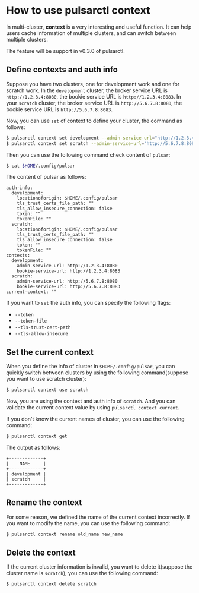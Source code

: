 <!--

    Licensed to the Apache Software Foundation (ASF) under one
    or more contributor license agreements.  See the NOTICE file
    distributed with this work for additional information
    regarding copyright ownership.  The ASF licenses this file
    to you under the Apache License, Version 2.0 (the
    "License"); you may not use this file except in compliance
    with the License.  You may obtain a copy of the License at

      http://www.apache.org/licenses/LICENSE-2.0

    Unless required by applicable law or agreed to in writing,
    software distributed under the License is distributed on an
    "AS IS" BASIS, WITHOUT WARRANTIES OR CONDITIONS OF ANY
    KIND, either express or implied.  See the License for the
    specific language governing permissions and limitations
    under the License.

-->

# How to use pulsarctl context

In multi-cluster, **context** is a very interesting and useful function. It can help users cache information of multiple clusters, and can switch between multiple clusters.

The feature will be support in v0.3.0 of pulsarctl.

## Define contexts and auth info

Suppose you have two clusters, one for development work and one for scratch work. In the `development` cluster, the broker service URL is `http://1.2.3.4:8080`, the bookie service URL is `http://1.2.3.4:8083`. In your `scratch` cluster, the broker service URL is `http://5.6.7.8:8080`, the bookie service URL is `http://5.6.7.8:8083`.

Now, you can use `set` of context to define your cluster, the command as follows:

```bash
$ pulsarctl context set development --admin-service-url="http://1.2.3.4:8080" --bookie-service-url="http://1.2.3.4:8083"
$ pulsarctl context set scratch --admin-service-url="http://5.6.7.8:8080" --bookie-service-url="http://5.6.7.8:8083"
```

Then you can use the following command check content of `pulsar`:

```bash
$ cat $HOME/.config/pulsar
```

The content of pulsar as follows:

```text
auth-info:
  development:
    locationoforigin: $HOME/.config/pulsar
    tls_trust_certs_file_path: ""
    tls_allow_insecure_connection: false
    token: ""
    tokenFile: ""
  scratch:
    locationoforigin: $HOME/.config/pulsar
    tls_trust_certs_file_path: ""
    tls_allow_insecure_connection: false
    token: ""
    tokenFile: ""
contexts:
  development:
    admin-service-url: http://1.2.3.4:8080
    bookie-service-url: http://1.2.3.4:8083
  scratch:
    admin-service-url: http://5.6.7.8:8080
    bookie-service-url: http://5.6.7.8:8083
current-context: ""
```

If you want to `set` the auth info, you can specify the following flags:

- `--token`
- `--token-file`
- `--tls-trust-cert-path`
- `--tls-allow-insecure`

## Set the current context

When you define the info of cluster in `$HOME/.config/pulsar`, you can quickly switch between clusters by using the following command(suppose you want to use scratch cluster):

```bash
$ pulsarctl context use scratch
```

Now, you are using the context and auth info of `scratch`. And you can validate the current context value by using `pulsarctl context current`.

If you don't know the current names of cluster, you can use the following command:

```bash
$ pulsarctl context get
```

The output as follows:

```text
+-------------+
|    NAME     |
+-------------+
| development |
| scratch     |
+-------------+
```

## Rename the context

For some reason, we defined the name of the current context incorrectly. If you want to modify the name, you can use the following command:

```bash
$ pulsarctl context rename old_name new_name
```

## Delete the context

If the current cluster information is invalid, you want to delete it(suppose the cluster name is `scratch`), you can use the following command:

```bash
$ pulsarctl context delete scratch
```


